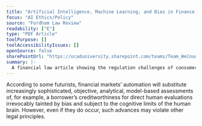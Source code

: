 ```yaml
---
title: "Artificial Intelligence, Machine Learning, and Bias in Finance: Toward Responsible Innovation"
focus: "AI Ethics/Policy"
source: "Fordham Law Review"
readability: ["E"]
type: "PDF Article"
toolPurpose: []
toolAccessibilityIssues: []
openSource: false
sharePointUrl: "https://ocaduniversity.sharepoint.com/teams/Team_WeCount/Shared%20Documents/Resources%20and%20Tools/Literature%20(curated)/Artificial%20intelligence,%20machine%20learning,%20and%20bias%20in%20finance_Toward%20responsible%20innovation.pdf"
summary: |-
  A financial law article showing the regulation challenges of consumer data algorithms in commerce.  
---
```

According to some futurists, financial markets’ automation will substitute increasingly sophisticated, objective, analytical, model-based assessments of, for example, a borrower’s creditworthiness for direct human evaluations irrevocably tainted by bias and subject to the cognitive limits of the human brain. However, even if they do occur, such advances may violate other legal principles.
